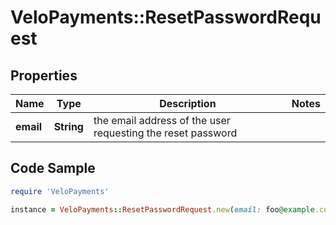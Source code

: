 # VeloPayments::ResetPasswordRequest

## Properties

Name | Type | Description | Notes
------------ | ------------- | ------------- | -------------
**email** | **String** | the email address of the user requesting the reset password | 

## Code Sample

```ruby
require 'VeloPayments'

instance = VeloPayments::ResetPasswordRequest.new(email: foo@example.com)
```


